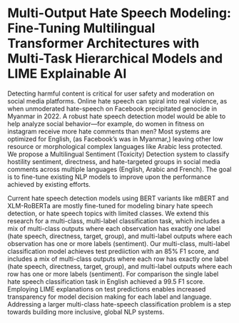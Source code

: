 # Multi-Output Hate Speech Modeling: Fine-Tuning Multilingual Transformer Architectures with Multi-Task Hierarchical Models and LIME Explainable AI

Detecting harmful content is critical for user safety and moderation on social media platforms. Online hate speech can spiral into real violence, as when unmoderated hate-speech on Facebook precipitated genocide in Myanmar in 2022. A robust hate speech detection model would be able to help analyze social behavior—for example, do women in fitness on instagram receive more hate comments than men? Most systems are optimized for English, (as Facebook’s was in Myanmar,) leaving other low resource or morphological complex languages like Arabic less protected. We propose a Multilingual Sentiment (Toxicity) Detection system to classify hostility sentiment, directness, and hate-targeted groups in social media comments across multiple languages (English, Arabic and French). The goal is to fine-tune existing NLP models to improve upon the performance achieved by existing efforts. 

Current hate speech detection models using BERT variants like mBERT and XLM-RoBERTa are mostly fine-tuned for modeling binary hate speech detection, or hate speech topics with limited classes. We extend this research for a multi-class, multi-label classification task, which includes a mix of multi-class outputs where each observation has exactly one label (hate speech, directness, target, group), and multi-label outputs where each observation has one or more labels (sentiment). Our multi-class, multi-label classification model achieves test prediiction with an 85% F1 score, and includes a mix of multi-class outputs where each row has exactly one label (hate speech, directness, target, group), and multi-label outputs where each row has one or more labels (sentiment). For comparison the single label hate speech classification task in English achieved a 99.5 F1 score. Employing LIME explanations on test predictions enables increased transparency for model decision making for each label and language. Addressing a larger multi-class hate-speech classification problem is a step towards building more inclusive, global NLP systems.
